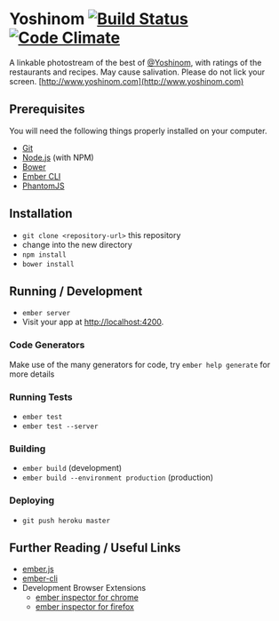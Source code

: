 # Yoshinom [![Build Status](https://travis-ci.org/john-kurkowski/yoshinom.svg?branch=master)](https://travis-ci.org/john-kurkowski/yoshinom) [![Code Climate](https://codeclimate.com/github/john-kurkowski/yoshinom/badges/gpa.svg)](https://codeclimate.com/github/john-kurkowski/yoshinom)

A linkable photostream of the best of
[@Yoshinom](http://instagram.com/yoshinom), with ratings of the restaurants and
recipes. May cause salivation. Please do not lick your screen.
[http://www.yoshinom.com](http://www.yoshinom.com)

## Prerequisites

You will need the following things properly installed on your computer.

* [Git](http://git-scm.com/)
* [Node.js](http://nodejs.org/) (with NPM)
* [Bower](http://bower.io/)
* [Ember CLI](http://www.ember-cli.com/)
* [PhantomJS](http://phantomjs.org/)

## Installation

* `git clone <repository-url>` this repository
* change into the new directory
* `npm install`
* `bower install`

## Running / Development

* `ember server`
* Visit your app at [http://localhost:4200](http://localhost:4200).

### Code Generators

Make use of the many generators for code, try `ember help generate` for more details

### Running Tests

* `ember test`
* `ember test --server`

### Building

* `ember build` (development)
* `ember build --environment production` (production)

### Deploying

* `git push heroku master`

## Further Reading / Useful Links

* [ember.js](http://emberjs.com/)
* [ember-cli](http://www.ember-cli.com/)
* Development Browser Extensions
  * [ember inspector for chrome](https://chrome.google.com/webstore/detail/ember-inspector/bmdblncegkenkacieihfhpjfppoconhi)
  * [ember inspector for firefox](https://addons.mozilla.org/en-US/firefox/addon/ember-inspector/)

